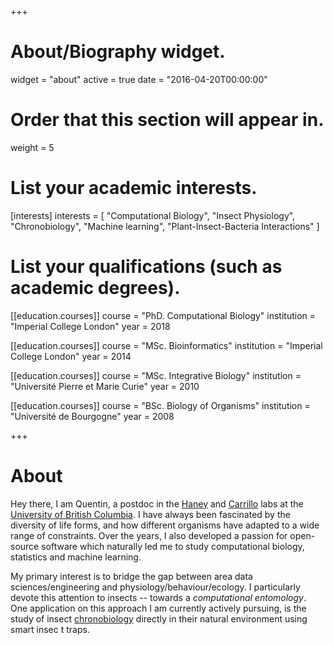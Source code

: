 +++
# About/Biography widget.
widget = "about"
active = true
date = "2016-04-20T00:00:00"

# Order that this section will appear in.
weight = 5

# List your academic interests.
[interests]
  interests = [
    "Computational Biology",
    "Insect Physiology",
    "Chronobiology",
    "Machine learning",
    "Plant-Insect-Bacteria Interactions"
  ]

# List your qualifications (such as academic degrees).


[[education.courses]]
  course = "PhD. Computational Biology"
  institution = "Imperial College London"
  year = 2018

[[education.courses]]
  course = "MSc. Bioinformatics"
  institution = "Imperial College London"
  year = 2014

[[education.courses]]
  course = "MSc. Integrative Biology"
  institution = "Université Pierre et Marie Curie"
  year = 2010

[[education.courses]]
  course = "BSc. Biology of Organisms"
  institution = "Université de Bourgogne"
  year = 2008
 
 
+++

# About

Hey there, I am Quentin, a postdoc in the [Haney](https://haneylab.msl.ubc.ca/) 
and [Carrillo](https://lfs-carrillo.sites.olt.ubc.ca/)
labs at the [University of British Columbia](https://www.ubc.ca/).
I have always been fascinated by the diversity of life forms, and how different organisms have adapted to a wide range of constraints.
Over the years, I also developed a passion for open-source software which naturally led me to study computational biology, statistics and machine learning.

My primary interest is to bridge the gap between area data sciences/engineering and physiology/behaviour/ecology. 
I particularly devote this attention to insects -- towards a *computational entomology*. 
One application on this approach I am currently actively pursuing, is the study of insect [chronobiology](https://en.wikipedia.org/wiki/Chronobiology) 
directly in their natural environment using smart insec t traps.